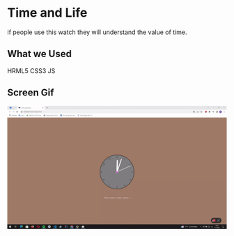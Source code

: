 <h1>Time and Life </h1>

if people use this watch they will understand the value of time.

<h2>What we Used</h2>

HRML5 CSS3 JS

<h2>Screen Gif</h2>

![](project.gif)
